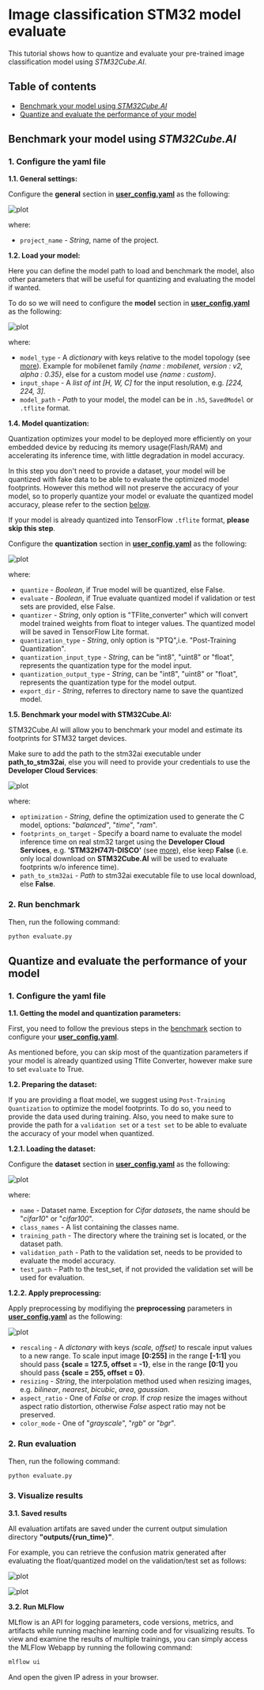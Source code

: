 # Image classification STM32 model evaluate

This tutorial shows how to quantize and evaluate your pre-trained image classification model using *STM32Cube.AI*.

## Table of contents

* <a href='#benchmark'>Benchmark your model using *STM32Cube.AI* </a><br>
* <a href='#Evaluate'>Quantize and evaluate the performance of your model</a><br>


## Benchmark your model using *STM32Cube.AI*
<a id='benchmark'></a>

### **1. Configure the yaml file**
**1.1. General settings:**

Configure the **general** section in **[user_config.yaml](user_config.yaml)** as the following:


![plot](./doc/img/general_config.JPG)

where:

- `project_name` - *String*, name of the project.

**1.2. Load your model:**

Here you can define the model path to load and benchmark the model, also other parameters that will be useful for quantizing and evaluating the model if wanted.

To do so we will need to configure the **model** section in **[user_config.yaml](user_config.yaml)** as the following:

![plot](./doc/img/model_config.JPG)

where:

- `model_type` - A *dictionary* with keys relative to the model topology (see [more](../training/doc/models.json)). Example for mobilenet family *{name : mobilenet, version : v2, alpha : 0.35}*, else for a custom model use *{name : custom}*.
- `input_shape` -  A *list of int* *[H, W, C]* for the input resolution, e.g. *[224, 224, 3]*.
- `model_path` - *Path* to your model, the model can be in `.h5`, `SavedModel` or `.tflite` format.

**1.4. Model quantization:**

Quantization optimizes your model to be deployed more efficiently on your embedded device by reducing its memory usage(Flash/RAM) and accelerating its inference time, with little degradation in model accuracy.

In this step you don't need to provide a dataset, your model will be quantized with fake data to be able to evaluate the optimized model footprints. However this method will not preserve the accuracy of your model, so to properly quantize your model or evaluate the quantized model accuracy, please refer to the section [below](#quantize-and-evaluate-the-performance-of-your-model).

If your model is already quantized into TensorFlow `.tflite` format, **please skip this step**.

Configure the **quantization** section in **[user_config.yaml](user_config.yaml)** as the following:  

![plot](./doc/img/quantization.JPG)

where:

- `quantize` - *Boolean*, if True model will be quantized, else False.
- `evaluate` - *Boolean*, if True evaluate quantized model if validation or test sets are provided, else False.
- `quantizer` - *String*, only option is "TFlite_converter" which will convert model trained weights from float to integer values. The quantized model will be saved in TensorFlow Lite format.
- `quantization_type` - *String*, only option is "PTQ",i.e. "Post-Training Quantization". 
- `quantization_input_type` - *String*, can be "int8", "uint8" or "float", represents the quantization type for the model input.
- `quantization_output_type` - *String*, can be "int8", "uint8" or "float", represents the quantization type for the model output.
- `export_dir` - *String*, referres to directory name to save the quantized model.



**1.5. Benchmark your model with STM32Cube.AI:**

STM32Cube.AI will allow you to benchmark your model and estimate its footprints for STM32 target devices.

Make sure to add the path to the stm32ai executable under **path_to_stm32ai**, else you will need to provide your credentials to use the **Developer Cloud Services**:

![plot](./doc/img/cubeai_config.JPG)

where:
- `optimization` - *String*, define the optimization used to generate the C model, options: "*balanced*", "*time*", "*ram*".
- `footprints_on_target` - Specify a board name to evaluate the model inference time on real stm32 target using the **Developer Cloud Services**, e.g. **'STM32H747I-DISCO'** (see [more](../training/doc/models.json)), else keep **False** (i.e. only local download on **STM32Cube.AI** will be used to evaluate footprints w/o inference time).
- `path_to_stm32ai` - *Path* to stm32ai executable file to use local download, else **False**.

### **2. Run benchmark**

Then, run the following command:


```bash
python evaluate.py
```

## Quantize and evaluate the performance of your model
<a id='Evaluate'></a>

### **1. Configure the yaml file**

**1.1. Getting the model and quantization parameters:**


First, you need to follow the previous steps in the [benchmark](#benchmark) section to configure your **[user_config.yaml](user_config.yaml)**.

As mentioned before, you can skip most of the quantization parameters if your model is already quantized using Tflite Converter, however make sure to set `evaluate` to True.

**1.2. Preparing the dataset:**

If you are providing a float model, we suggest using `Post-Training Quantization` to optimize the model footprints. To do so, you need to provide the data used during training. Also, you need to make sure to provide the path for a `validation set` or a `test set` to be able to evaluate the accuracy of your model when quantized.

**1.2.1. Loading the dataset:**

Configure the **dataset** section in **[user_config.yaml](user_config.yaml)** as the following:

![plot](./doc/img/dataset_config.JPG)

where:

- `name` - Dataset name. Exception for *Cifar  datasets*, the name should be "*cifar10*" or "*cifar100*".
- `class_names` - A list containing the classes name.
- `training_path` - The directory where the training set is located, or the dataset path. 
- `validation_path` - Path to the validation set, needs to be provided to evaluate the model accuracy.
- `test_path` - Path to the test_set, if not provided the validation set will be used for evaluation.

**1.2.2. Apply preprocessing:**

Apply preprocessing by modifiying the **preprocessing** parameters in **[user_config.yaml](user_config.yaml)** as the following:

![plot](./doc/img/data_prepro.JPG)

- `rescaling` - A *dictonary* with keys *(scale, offset)* to rescale input values to a new range. To scale input image **[0:255]** in the range **[-1:1]** you should pass **{scale = 127.5, offset = -1}**, else in the range **[0:1]** you should pass **{scale = 255, offset = 0}**.
- `resizing` - *String*, the interpolation method used when resizing images, e.g. *bilinear*, *nearest*, *bicubic*, *area*, *gaussian*.
- `aspect_ratio` - One of *False* or *crop*. If *crop* resize the images without aspect ratio distortion, otherwise *False* aspect ratio may not be preserved.
- `color_mode` - One of "*grayscale*", "*rgb*" or "*bgr*".


### **2. Run evaluation**

Then, run the following command:

```bash
python evaluate.py
```

### **3. Visualize results**

**3.1. Saved results**

All evaluation artifats are saved under the current output simulation directory **"outputs/{run_time}"**.

For example, you can retrieve the confusion matrix generated after evaluating the float/quantized model on the validation/test set as follows:

![plot](./doc/img/float_model_confusion_matrix.JPG)

![plot](./doc/img/quantized_model_confusion_matrix.JPG)

**3.2. Run MLFlow**

MLflow is an API for logging parameters, code versions, metrics, and artifacts while running machine learning code and for visualizing results.
To view and examine the results of multiple trainings, you can simply access the MLFlow Webapp by running the following command:

```bash
mlflow ui
```
And open the given IP adress in your browser.